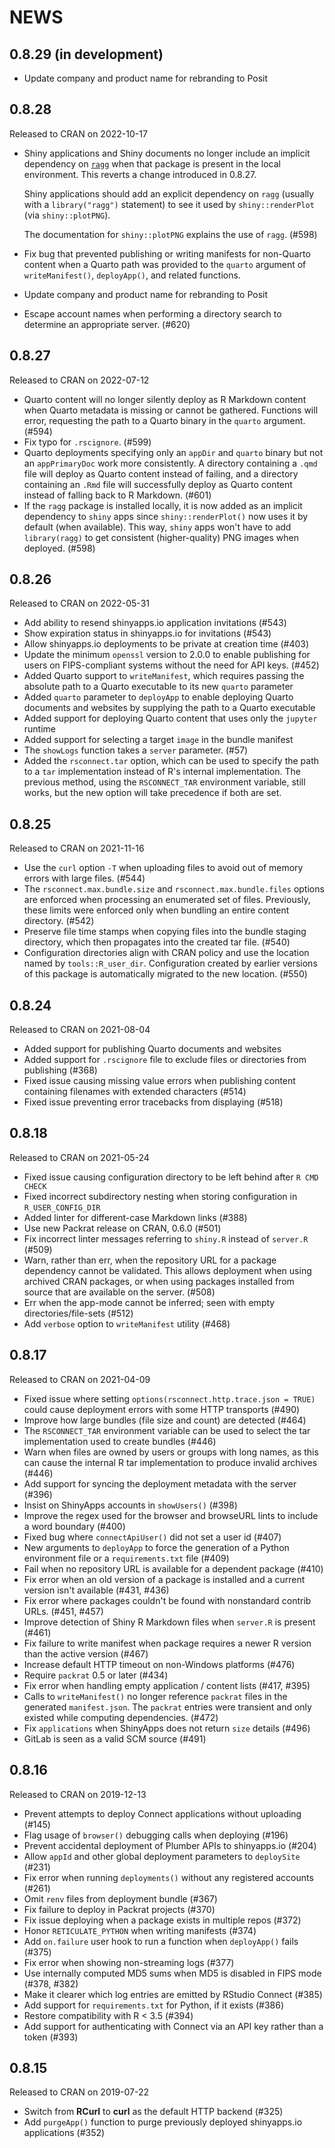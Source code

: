 # NEWS

## 0.8.29 (in development)

* Update company and product name for rebranding to Posit

## 0.8.28

Released to CRAN on 2022-10-17

* Shiny applications and Shiny documents no longer include an implicit
  dependency on [`ragg`](https://ragg.r-lib.org) when that package is present
  in the local environment. This reverts a change introduced in 0.8.27.
  
  Shiny applications should add an explicit dependency on `ragg` (usually with
  a `library("ragg")` statement) to see it used by `shiny::renderPlot` (via
  `shiny::plotPNG`).
  
  The documentation for `shiny::plotPNG` explains the use of `ragg`. (#598)

* Fix bug that prevented publishing or writing manifests for non-Quarto content
  when a Quarto path was provided to the `quarto` argument of `writeManifest()`,
  `deployApp()`, and related functions.
* Update company and product name for rebranding to Posit

* Escape account names when performing a directory search to determine an
  appropriate server. (#620)

## 0.8.27

Released to CRAN on 2022-07-12

* Quarto content will no longer silently deploy as R Markdown content when
  Quarto metadata is missing or cannot be gathered. Functions will error,
  requesting the path to a Quarto binary in the `quarto` argument. (#594)
* Fix typo for `.rscignore`. (#599)
* Quarto deployments specifying only an `appDir` and `quarto` binary but not an
  `appPrimaryDoc` work more consistently. A directory containing a `.qmd` file
  will deploy as Quarto content instead of failing, and a directory containing
  an `.Rmd` file will successfully deploy as Quarto content instead of falling
  back to R Markdown. (#601)
* If the `ragg` package is installed locally, it is now added as an implicit
  dependency to `shiny` apps since `shiny::renderPlot()` now uses it by default 
  (when available). This way, `shiny` apps won't have to add `library(ragg)` to 
  get consistent (higher-quality) PNG images when deployed. (#598)

## 0.8.26

Released to CRAN on 2022-05-31

* Add ability to resend shinyapps.io application invitations (#543)
* Show expiration status in shinyapps.io for invitations (#543)
* Allow shinyapps.io deployments to be private at creation time (#403)
* Update the minimum `openssl` version to 2.0.0 to enable publishing for users
  on FIPS-compliant systems without the need for API keys. (#452)
* Added Quarto support to `writeManifest`, which requires passing the absolute
  path to a Quarto executable to its new `quarto` parameter
* Added `quarto` parameter to `deployApp` to enable deploying Quarto documents
  and websites by supplying the path to a Quarto executable
* Added support for deploying Quarto content that uses only the `jupyter` runtime
* Added support for selecting a target `image` in the bundle manifest
* The `showLogs` function takes a `server` parameter. (#57)
* Added the `rsconnect.tar` option, which can be used to specify the path to a
  `tar` implementation instead of R's internal implementation. The previous
  method, using the `RSCONNECT_TAR` environment variable, still works, but the
  new option will take precedence if both are set.

## 0.8.25

Released to CRAN on 2021-11-16

* Use the `curl` option `-T` when uploading files to avoid out of memory
  errors with large files. (#544)
* The `rsconnect.max.bundle.size` and `rsconnect.max.bundle.files` options are
  enforced when processing an enumerated set of files. Previously, these
  limits were enforced only when bundling an entire content directory. (#542)
* Preserve file time stamps when copying files into the bundle staging
  directory, which then propagates into the created tar file. (#540)
* Configuration directories align with CRAN policy and use the location named
  by `tools::R_user_dir`. Configuration created by earlier versions of this
  package is automatically migrated to the new location. (#550)

## 0.8.24

Released to CRAN on 2021-08-04

* Added support for publishing Quarto documents and websites
* Added support for `.rscignore` file to exclude files or directories from publishing (#368)
* Fixed issue causing missing value errors when publishing content containing filenames with extended characters (#514)
* Fixed issue preventing error tracebacks from displaying (#518)

## 0.8.18

Released to CRAN on 2021-05-24

* Fixed issue causing configuration directory to be left behind after `R CMD CHECK`
* Fixed incorrect subdirectory nesting when storing configuration in `R_USER_CONFIG_DIR`
* Added linter for different-case Markdown links (#388)
* Use new Packrat release on CRAN, 0.6.0 (#501)
* Fix incorrect linter messages referring to `shiny.R` instead of `server.R` (#509)
* Warn, rather than err, when the repository URL for a package dependency
  cannot be validated. This allows deployment when using archived CRAN
  packages, or when using packages installed from source that are available on
  the server. (#508)
* Err when the app-mode cannot be inferred; seen with empty directories/file-sets (#512)
* Add `verbose` option to `writeManifest` utility (#468)

## 0.8.17

Released to CRAN on 2021-04-09

* Fixed issue where setting `options(rsconnect.http.trace.json = TRUE)` could cause deployment errors with some HTTP transports (#490)
* Improve how large bundles (file size and count) are detected (#464)
* The `RSCONNECT_TAR` environment variable can be used to select the tar implementation used to create bundles (#446)
* Warn when files are owned by users or groups with long names, as this can cause the internal R tar implementation to produce invalid archives (#446)
* Add support for syncing the deployment metadata with the server (#396)
* Insist on ShinyApps accounts in `showUsers()` (#398)
* Improve the regex used for the browser and browseURL lints to include a word boundary (#400)
* Fixed bug where `connectApiUser()` did not set a user id (#407)
* New arguments to `deployApp` to force the generation of a Python environment file or a `requirements.txt` file (#409)
* Fail when no repository URL is available for a dependent package (#410)
* Fix error when an old version of a package is installed and a current version isn't available (#431, #436)
* Fix error where packages couldn't be found with nonstandard contrib URLs. (#451, #457)
* Improve detection of Shiny R Markdown files when `server.R` is present (#461)
* Fix failure to write manifest when package requires a newer R version than the active version (#467)
* Increase default HTTP timeout on non-Windows platforms (#476)
* Require `packrat` 0.5 or later (#434)
* Fix error when handling empty application / content lists (#417, #395)
* Calls to `writeManifest()` no longer reference `packrat` files in the generated `manifest.json`. The `packrat` entries were transient and only existed while computing dependencies. (#472)
* Fix `applications` when ShinyApps does not return `size` details (#496)
* GitLab is seen as a valid SCM source (#491)

## 0.8.16

Released to CRAN on 2019-12-13

* Prevent attempts to deploy Connect applications without uploading (#145)
* Flag usage of `browser()` debugging calls when deploying (#196)
* Prevent accidental deployment of Plumber APIs to shinyapps.io (#204)
* Allow `appId` and other global deployment parameters to `deploySite` (#231)
* Fix error when running `deployments()` without any registered accounts (#261)
* Omit `renv` files from deployment bundle (#367)
* Fix failure to deploy in Packrat projects (#370)
* Fix issue deploying when a package exists in multiple repos (#372)
* Honor `RETICULATE_PYTHON` when writing manifests (#374)
* Add `on.failure` user hook to run a function when `deployApp()` fails (#375)
* Fix error when showing non-streaming logs (#377)
* Use internally computed MD5 sums when MD5 is disabled in FIPS mode (#378, #382)
* Make it clearer which log entries are emitted by RStudio Connect (#385)
* Add support for `requirements.txt` for Python, if it exists (#386)
* Restore compatibility with R < 3.5 (#394)
* Add support for authenticating with Connect via an API key rather than a token (#393)

## 0.8.15

Released to CRAN on 2019-07-22

* Switch from **RCurl** to **curl** as the default HTTP backend (#325)
* Add `purgeApp()` function to purge previously deployed shinyapps.io applications (#352)
